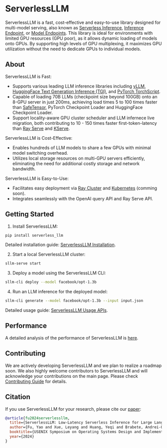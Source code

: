 # ServerlessLLM

ServerlessLLM is a fast, cost-effective and easy-to-use library designed for multi-model serving, also known as [Serverless Inference](https://docs.aws.amazon.com/sagemaker/latest/dg/serverless-endpoints.html), [Inference Endpoint](https://huggingface.co/inference-endpoints/dedicated), or [Model Endpoints](https://learn.microsoft.com/en-us/azure/machine-learning/concept-endpoints?view=azureml-api-2). This library is ideal for environments with limited GPU resources (GPU poor), as it allows dynamic loading of models onto GPUs. By supporting high levels of GPU multiplexing, it maximizes GPU utilization without the need to dedicate GPUs to individual models.

## About

ServerlessLLM is Fast:

- Supports various leading LLM inference libraries including [vLLM](https://github.com/vllm-project/vllm), [HuggingFace Text Generation Inference (TGI)](https://huggingface.co/docs/text-generation-inference/en/index), and [PyTorch TorchScript](https://pytorch.org/docs/stable/jit.html).
- Capable of loading 70B LLMs (checkpoint size beyond 100GB) onto an 8-GPU server in just 200ms, achieving load times 5 to 100 times faster than [SafeTensor](https://github.com/huggingface/safetensors), PyTorch Checkpoint Loader and HuggingFace Checkpoint Loader.
- Support locality-aware GPU cluster scheduler and LLM infernece live migration, both contributing to 10 - 150 times faster first-token-latency than [Ray Serve](https://docs.ray.io/en/latest/serve/index.html) and [KServe](https://github.com/kserve/kserve).

ServerlessLLM is Cost-Effective:

- Enables hundreds of LLM models to share a few GPUs with minimal model switching overhead.
- Utilizes local storage resources on multi-GPU servers efficiently, eliminating the need for additional costly storage and network bandwidth.

ServerlessLLM is Easy-to-Use:

- Facilitates easy deployment via [Ray Cluster](https://docs.ray.io/en/latest/cluster/getting-started.html) and [Kubernetes](https://kubernetes.io/) (comming soon).
- Integrates seamlessly with the OpenAI query API and Ray Serve API.

## Getting Started

1. Install ServerlessLLM:

```bash
pip install serverless_llm
```

Detailed installation guide: [ServerlessLLM Installation](./docs/installation.md).

2. Start a local ServerlessLLM cluster:

```bash
sllm-serve start
```

3. Deploy a model using the ServerlessLLM CLI:

```bash
sllm-cli deploy --model facebook/opt-1.3b
```

4. Run an LLM inference for the deployed model:

```bash
sllm-cli generate --model facebook/opt-1.3b --input input.json
```

Detailed usage guide: [ServerlessLLM Usage APIs](https://serverlessllm.github.io/).

## Performance

A detailed analysis of the performance of ServerlessLLM is [here](./benchmarks/README.md).

## Contributing

We are actively developing ServerlessLLM and we plan to realize a roadmap soon. We also highly welcome contributors to ServerlessLLM and will acknowledge your contributions on the main page. Please check [Contributing Guide](./CONTRIBUTING.md) for details.

## Citation

If you use ServerlessLLM for your research, please cite our [paper](https://arxiv.org/abs/2401.14351):

```bibtex
@article{fu2024serverlessllm,
  title={ServerlessLLM: Low-Latency Serverless Inference for Large Language Models},
  author={Fu, Yao and Xue, Leyang and Huang, Yeqi and Brabete, Andrei-Octavian and Ustiugov, Dmitrii and Patel, Yuvraj and Mai, Luo},
  booktitle={USENIX Symposium on Operating Systems Design and Implementation (OSDI'24)},
  year={2024}
}
```
